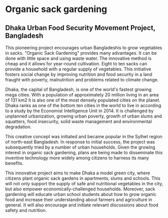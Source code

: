 # Organic sack gardening
## Dhaka Urban Food Security Movement Project, Bangladesh

This pioneering project encourages urban Bangladeshis to grow vegetables
in sacks. "Organic Sack Gardening" provides many advantages. It can be
done with little space and using waste water. The innovative method is
cheap and it allows for year-round cultivation. Eight to ten sacks can
provide a household with a regular supply of vegetables. This initiative
fosters social change by improving nutrition and food security in a land
fraught with poverty, malnutrition and problems related to climate
change.

Dhaka, the capital of Bangladesh, is one of the world's fastest growing
mega cities. With a population of approximately 20 million living in an
area of 131 km2 it is also one of the most densely populated cities on
the planet. Dhaka ranks as one of the bottom ten cities in the world to
live in according to a study by the Economist Intelligence Unit in 2014.
It is challenged by unplanned urbanization, growing urban poverty,
growth of urban slums and squatters, food insecurity, solid waste
management and environmental degradation.

This creative concept was initiated and became popular in the Sylhet
region of north-east Bangladesh. In response to initial success, the
project was subsequently tried by a number of urban households. Given
the growing interest in organic sack gardening, plans are being made to
disseminate this inventive technology more widely among citizens to
harness its many benefits.

This innovative project aims to make Dhaka a model green city, where
citizens plant organic sack gardens in apartments, slums and schools.
This will not only support the supply of safe and nutritional vegetables
in the city, but also empower economically-challenged households.
Moreover, sack gardening will educate urban school students about how to
grow organic food and increase their understanding about farmers and
agriculture in general. It will also encourage and initiate relevant
discussions about food safety and nutrition.

